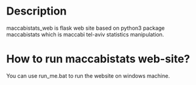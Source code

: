 # Description

maccabistats_web is flask web site based on python3 package maccabistats which is maccabi tel-aviv statistics manipulation.

# How to run maccabistats web-site?

You can use run_me.bat to run the website on windows machine.